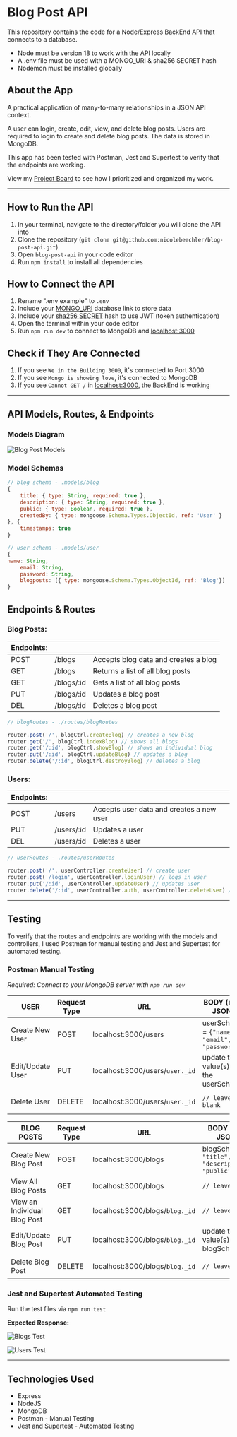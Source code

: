 # Blog Post API

This repository contains the code for a Node/Express BackEnd API that connects to a database.

* Node must be version 18 to work with the API locally
* A .env file must be used with a MONGO_URI & sha256 SECRET hash
* Nodemon must be installed globally

## About the App

A practical application of many-to-many relationships in a JSON API context. 

A user can login, create, edit, view, and delete blog posts. Users are required to login to create and delete blog posts. The data is stored in MongoDB.

This app has been tested with Postman, Jest and Supertest to verify that the endpoints are working.

View my [Project Board](https://github.com/users/nicolebeechler/projects/2/views/1) to see how I prioritized and organized my work.

---

## How to Run the API

1. In your terminal, navigate to the directory/folder you will clone the API into
2. Clone the repository (`git clone git@github.com:nicolebeechler/blog-post-api.git`)
3. Open `blog-post-api` in your code editor
4. Run `npm install` to install all dependencies

## How to Connect the API

1. Rename ".env example" to `.env`
2. Include your [MONGO_URI](https://www.mongodb.com/atlas/database) database link to store data
3. Include your [sha256 SECRET](https://emn178.github.io/online-tools/sha256.html) hash to use JWT (token authentication)
4. Open the terminal within your code editor
5. Run `npm run dev` to connect to MongoDB and [localhost:3000](https://localhost:3000/)

## Check if They Are Connected

1. If you see `We in the Building 3000`, it's connected to Port 3000
2. If you see `Mongo is showing love`, it's connected to MongoDB
3. If you see `Cannot GET /` in [localhost:3000](https://localhost:3000/), the BackEnd is working

---

## API Models, Routes, & Endpoints

### Models Diagram 

![Blog Post Models](https://i.imgur.com/yXggv2K.png)

### Model Schemas

```js
// blog schema - .models/blog
{
    title: { type: String, required: true }, 
    description: { type: String, required: true }, 
    public: { type: Boolean, required: true }, 
    createdBy: { type: mongoose.Schema.Types.ObjectId, ref: 'User' }
}, {
    timestamps: true
}
```

```js
// user schema - .models/user
{
name: String,
    email: String, 
    password: String, 
    blogposts: [{ type: mongoose.Schema.Types.ObjectId, ref: 'Blog'}]
}
```

## Endpoints & Routes

### Blog Posts:

| Endpoints: |  |  |
| ---- | ---- | ---- |
| POST | /blogs | Accepts blog data and creates a blog |
| GET | /blogs | Returns a list of all blog posts |
| GET | /blogs/:id | Gets a list of all blog posts |
| PUT | /blogs/:id | Updates a blog post |
| DEL | /blogs/:id | Deletes a blog post |

```js
// blogRoutes - ./routes/blogRoutes

router.post('/', blogCtrl.createBlog) // creates a new blog
router.get('/', blogCtrl.indexBlog) // shows all blogs
router.get('/:id', blogCtrl.showBlog) // shows an individual blog
router.put('/:id', blogCtrl.updateBlog) // updates a blog
router.delete('/:id', blogCtrl.destroyBlog) // deletes a blog
```
### Users:

| Endpoints: |  |  |
| ---- | ---- | ---- |
| POST | /users | Accepts user data and creates a new user |
| PUT | /users/:id | Updates a user |
| DEL | /users/:id | Deletes a user |

```js
// userRoutes - .routes/userRoutes

router.post('/', userController.createUser) // create user
router.post('/login', userController.loginUser) // logs in user
router.put('/:id', userController.updateUser) // updates user
router.delete('/:id', userController.auth, userController.deleteUser) // deletes a user
```

---

## Testing

To verify that the routes and endpoints are working with the models and controllers, I used Postman for manual testing and Jest and Supertest for automated testing. 

### Postman Manual Testing

_Required: Connect to your MongoDB server with `npm run dev`_

| USER | Request Type | URL | BODY (raw, JSON) | Auth Token | Expected Response |
| ---- | ---- | ---- | ---- | ---- | ---- |
| Create New User | POST | localhost:3000/users | userSchema = `{"name", "email", "password")` | No |  |
| Edit/Update User | PUT | localhost:3000/users/`user._id` | update the value(s) in the userSchema | Yes |  |
| Delete User | DELETE | localhost:3000/users/`user._id` | `// leave blank` | Yes | `"message": "User deleted"` |

| BLOG POSTS | Request Type | URL | BODY (raw, JSON) | Auth Token | Expected Response |
| ---- | ---- | ---- | ---- | ---- | ---- |
| Create New Blog Post | POST | localhost:3000/blogs | blogSchema = `"title", "description", "public"}` | Yes |  |
| View All Blog Posts | GET | localhost:3000/blogs | `// leave blank` | No |  |
| View an Individual Blog Post | GET | localhost:3000/blogs/`blog._id` | `// leave blank` | No |  |
| Edit/Update Blog Post | PUT | localhost:3000/blogs/`blog._id` | update the value(s) in the blogSchema | Yes |  |
| Delete Blog Post | DELETE | localhost:3000/blogs/`blog._id` | `// leave blank` | Yes | `"message": "Blog post deleted"` |

### Jest and Supertest Automated Testing

Run the test files via `npm run test`

**Expected Response:** 

![Blogs Test](https://i.imgur.com/lUvDcqB.png)

![Users Test](https://i.imgur.com/2b1HQ1E.png)

---

## Technologies Used

* Express
* NodeJS
* MongoDB
* Postman - Manual Testing
* Jest and Supertest - Automated Testing